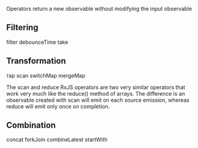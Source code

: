 Operators return a new observable without modifying the input observable

## Filtering
filter
debounceTime
take

## Transformation
тар
scan
switchMap
mergeMap

The scan and reduce RxJS operators are two very similar operators that work very much like the reduce() method of arrays.
The difference is an observable created with scan will emit on each source emission, whereas reduce will emit only once on completion.

## Combination
concat
forkJoin
combineLatest
startWith
